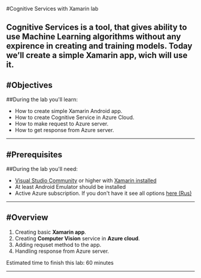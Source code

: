 #Cognitive Services with Xamarin lab

**Cognitive Services** is a tool, that gives ability to use Machine Learning algorithms without any expirence in creating and training models. Today we’ll create a simple **Xamarin app**, wich will use it.
---
#Objectives
---
##During the lab you'll learn:
* How to create simple Xamarin Android app.
* How to create Cognitive Service in Azure Cloud.
* How to make request to Azure server.
* How to get response from Azure server.

---

#Prerequisites
---
##During the lab you'll need:
* [Visual Studio Community](https://visualstudio.microsoft.com/ru) or higher with [Xamarin installed](https://docs.microsoft.com/en-us/xamarin/get-started/installation/windows)
* At least Android Emulator should be installed
* Active Azure subscription. If you don't have it see all options [here (Rus)](https://habr.com/ru/company/microsoft/blog/352786/)

---

#Overview
---
1. Creating basic **Xamarin app**.
2. Creating **Computer Vision** service in **Azure cloud**.
3. Adding requset method to the app.
4. Handling response from Azure server.

Estimated time to finish this lab: 60 minutes


---

